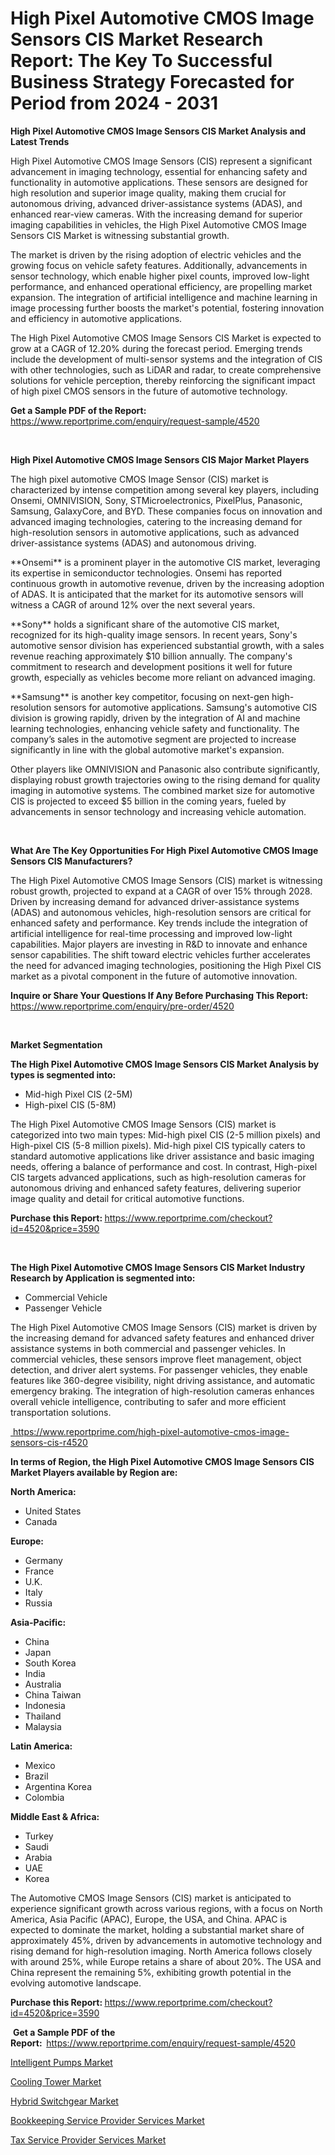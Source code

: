 <p><h1>High Pixel Automotive CMOS Image Sensors CIS Market Research Report: The Key To Successful Business Strategy Forecasted for Period from 2024 - 2031</h1></p><p><strong>High Pixel Automotive CMOS Image Sensors CIS Market Analysis and Latest Trends</strong></p>
<p><p>High Pixel Automotive CMOS Image Sensors (CIS) represent a significant advancement in imaging technology, essential for enhancing safety and functionality in automotive applications. These sensors are designed for high resolution and superior image quality, making them crucial for autonomous driving, advanced driver-assistance systems (ADAS), and enhanced rear-view cameras. With the increasing demand for superior imaging capabilities in vehicles, the High Pixel Automotive CMOS Image Sensors CIS Market is witnessing substantial growth.</p><p>The market is driven by the rising adoption of electric vehicles and the growing focus on vehicle safety features. Additionally, advancements in sensor technology, which enable higher pixel counts, improved low-light performance, and enhanced operational efficiency, are propelling market expansion. The integration of artificial intelligence and machine learning in image processing further boosts the market's potential, fostering innovation and efficiency in automotive applications.</p><p>The High Pixel Automotive CMOS Image Sensors CIS Market is expected to grow at a CAGR of 12.20% during the forecast period. Emerging trends include the development of multi-sensor systems and the integration of CIS with other technologies, such as LiDAR and radar, to create comprehensive solutions for vehicle perception, thereby reinforcing the significant impact of high pixel CMOS sensors in the future of automotive technology.</p></p>
<p><strong>Get a Sample PDF of the Report:&nbsp;</strong> <a href="https://www.reportprime.com/enquiry/request-sample/4520">https://www.reportprime.com/enquiry/request-sample/4520</a></p>
<p>&nbsp;</p>
<p><strong>High Pixel Automotive CMOS Image Sensors CIS Major Market Players</strong></p>
<p><p>The high pixel automotive CMOS Image Sensor (CIS) market is characterized by intense competition among several key players, including Onsemi, OMNIVISION, Sony, STMicroelectronics, PixelPlus, Panasonic, Samsung, GalaxyCore, and BYD. These companies focus on innovation and advanced imaging technologies, catering to the increasing demand for high-resolution sensors in automotive applications, such as advanced driver-assistance systems (ADAS) and autonomous driving.</p><p>**Onsemi** is a prominent player in the automotive CIS market, leveraging its expertise in semiconductor technologies. Onsemi has reported continuous growth in automotive revenue, driven by the increasing adoption of ADAS. It is anticipated that the market for its automotive sensors will witness a CAGR of around 12% over the next several years.</p><p>**Sony** holds a significant share of the automotive CIS market, recognized for its high-quality image sensors. In recent years, Sony's automotive sensor division has experienced substantial growth, with a sales revenue reaching approximately $10 billion annually. The company's commitment to research and development positions it well for future growth, especially as vehicles become more reliant on advanced imaging.</p><p>**Samsung** is another key competitor, focusing on next-gen high-resolution sensors for automotive applications. Samsung's automotive CIS division is growing rapidly, driven by the integration of AI and machine learning technologies, enhancing vehicle safety and functionality. The company’s sales in the automotive segment are projected to increase significantly in line with the global automotive market's expansion.</p><p>Other players like OMNIVISION and Panasonic also contribute significantly, displaying robust growth trajectories owing to the rising demand for quality imaging in automotive systems. The combined market size for automotive CIS is projected to exceed $5 billion in the coming years, fueled by advancements in sensor technology and increasing vehicle automation.</p></p>
<p>&nbsp;</p>
<p><strong>What Are The Key Opportunities For High Pixel Automotive CMOS Image Sensors CIS Manufacturers?</strong></p>
<p><p>The High Pixel Automotive CMOS Image Sensors (CIS) market is witnessing robust growth, projected to expand at a CAGR of over 15% through 2028. Driven by increasing demand for advanced driver-assistance systems (ADAS) and autonomous vehicles, high-resolution sensors are critical for enhanced safety and performance. Key trends include the integration of artificial intelligence for real-time processing and improved low-light capabilities. Major players are investing in R&D to innovate and enhance sensor capabilities. The shift toward electric vehicles further accelerates the need for advanced imaging technologies, positioning the High Pixel CIS market as a pivotal component in the future of automotive innovation.</p></p>
<p><strong>Inquire or Share Your Questions If Any Before Purchasing This Report:</strong> <a href="https://www.reportprime.com/enquiry/pre-order/4520">https://www.reportprime.com/enquiry/pre-order/4520</a></p>
<p>&nbsp;</p>
<p><strong>Market Segmentation</strong></p>
<p><strong>The High Pixel Automotive CMOS Image Sensors CIS Market Analysis by types is segmented into:</strong></p>
<p><ul><li>Mid-high Pixel CIS (2-5M)</li><li>High-pixel CIS (5-8M)</li></ul></p>
<p><p>The High Pixel Automotive CMOS Image Sensors (CIS) market is categorized into two main types: Mid-high pixel CIS (2-5 million pixels) and High-pixel CIS (5-8 million pixels). Mid-high pixel CIS typically caters to standard automotive applications like driver assistance and basic imaging needs, offering a balance of performance and cost. In contrast, High-pixel CIS targets advanced applications, such as high-resolution cameras for autonomous driving and enhanced safety features, delivering superior image quality and detail for critical automotive functions.</p></p>
<p><strong>Purchase this Report:&nbsp;</strong><a href="https://www.reportprime.com/checkout?id=4520&price=3590">https://www.reportprime.com/checkout?id=4520&price=3590</a></p>
<p>&nbsp;</p>
<p><strong>The High Pixel Automotive CMOS Image Sensors CIS Market Industry Research by Application is segmented into:</strong></p>
<p><ul><li>Commercial Vehicle</li><li>Passenger Vehicle</li></ul></p>
<p><p>The High Pixel Automotive CMOS Image Sensors (CIS) market is driven by the increasing demand for advanced safety features and enhanced driver assistance systems in both commercial and passenger vehicles. In commercial vehicles, these sensors improve fleet management, object detection, and driver alert systems. For passenger vehicles, they enable features like 360-degree visibility, night driving assistance, and automatic emergency braking. The integration of high-resolution cameras enhances overall vehicle intelligence, contributing to safer and more efficient transportation solutions.</p></p>
<p><a href="https://www.reportprime.com/high-pixel-automotive-cmos-image-sensors-cis-r4520">&nbsp;https://www.reportprime.com/high-pixel-automotive-cmos-image-sensors-cis-r4520</a></p>
<p><strong>In terms of Region, the High Pixel Automotive CMOS Image Sensors CIS Market Players available by Region are:</strong></p>
<p>
    <p> <strong> North America: </strong>
        <ul>
            <li>United States</li>
            <li>Canada</li>
        </ul>
        </p> 
    <p> <strong> Europe: </strong>
        <ul>
            <li>Germany</li>
            <li>France</li>
            <li>U.K.</li>
            <li>Italy</li>
            <li>Russia</li>
        </ul>
        </p> 
    <p> <strong> Asia-Pacific: </strong>
        <ul>
            <li>China</li>
            <li>Japan</li>
            <li>South Korea</li>
            <li>India</li>
            <li>Australia</li>
            <li>China Taiwan</li>
            <li>Indonesia</li>
            <li>Thailand</li>
            <li>Malaysia</li>
        </ul>
        </p> 
    <p> <strong> Latin America: </strong>
        <ul>
            <li>Mexico</li>
            <li>Brazil</li>
            <li>Argentina Korea</li>
            <li>Colombia</li>
        </ul>
        </p> 
    <p> <strong> Middle East & Africa: </strong>
        <ul>
            <li>Turkey</li>
            <li>Saudi</li>
            <li>Arabia</li>
            <li>UAE</li>
            <li>Korea</li>
        </ul>
    </p>
    </p>
<p><p>The Automotive CMOS Image Sensors (CIS) market is anticipated to experience significant growth across various regions, with a focus on North America, Asia Pacific (APAC), Europe, the USA, and China. APAC is expected to dominate the market, holding a substantial market share of approximately 45%, driven by advancements in automotive technology and rising demand for high-resolution imaging. North America follows closely with around 25%, while Europe retains a share of about 20%. The USA and China represent the remaining 5%, exhibiting growth potential in the evolving automotive landscape.</p></p>
<p><strong>Purchase this Report: </strong><a href="https://www.reportprime.com/checkout?id=4520&price=3590">https://www.reportprime.com/checkout?id=4520&price=3590</a></p>
<p>&nbsp;<strong>Get a Sample PDF of the Report:&nbsp;&nbsp;</strong><a href="https://www.reportprime.com/enquiry/request-sample/4520">https://www.reportprime.com/enquiry/request-sample/4520</a></p>
<p><strong></strong></p>
<p><p><a href="https://www.linkedin.com/pulse/intelligent-pumps-market-industry-trends-forecast-period-from-rdizc?trackingId=ujxGT5TZSsm4R6xApGe07Q%3D%3D">Intelligent Pumps Market</a></p><p><a href="https://www.linkedin.com/pulse/cooling-tower-market-growth-segmentation-regional-analysis-qg1zc?trackingId=hUWbygJfQOej9Cvnd9loCw%3D%3D">Cooling Tower Market</a></p><p><a href="https://www.linkedin.com/pulse/hybrid-switchgear-market-segmentation-geographical-regions-tz8ic?trackingId=qadNPWc%2BQ325xxR31MkrtA%3D%3D">Hybrid Switchgear Market</a></p><p><a href="https://issuu.com/reportprime-2/docs/bookkeeping-service-provider-servic_d63358f9486011">Bookkeeping Service Provider Services Market</a></p><p><a href="https://issuu.com/reportprime-2/docs/tax-service-provider-services-marke_e62cf77d8b4596">Tax Service Provider Services Market</a></p></p>